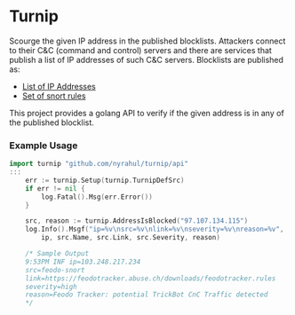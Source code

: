 # Turnip
Scourge the given IP address in the published blocklists. Attackers connect to their C&C (command and control) servers and there are services that publish a list of IP addresses of such C&C servers. Blocklists are published as:
* [List of IP Addresses](https://feodotracker.abuse.ch/downloads/ipblocklist_recommended.txt)
* [Set of snort rules](https://feodotracker.abuse.ch/downloads/feodotracker_aggressive.rules)

This project provides a golang API to verify if the given address is in any of the published blocklist.

### Example Usage

```go
import turnip "github.com/nyrahul/turnip/api"
:::
	err := turnip.Setup(turnip.TurnipDefSrc)
	if err != nil {
		log.Fatal().Msg(err.Error())
	}

	src, reason := turnip.AddressIsBlocked("97.107.134.115")
	log.Info().Msgf("ip=%v\nsrc=%v\nlink=%v\nseverity=%v\nreason=%v",
		ip, src.Name, src.Link, src.Severity, reason)

	/* Sample Output
	9:53PM INF ip=103.248.217.234
	src=feodo-snort
	link=https://feodotracker.abuse.ch/downloads/feodotracker.rules
	severity=high
	reason=Feodo Tracker: potential TrickBot CnC Traffic detected
	*/
```

